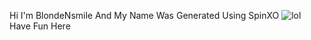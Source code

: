 Hi I'm BlondeNsmile And My Name Was Generated Using SpinXO
![lol](https://github.com/BlondeNsmile/BlondeNsmile/jelly-jamm-ongo.gif?raw=true)
Have Fun Here
